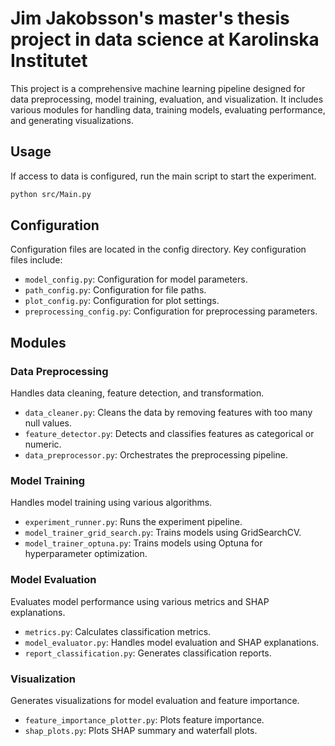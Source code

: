 # Jim Jakobsson's master's thesis project in data science at Karolinska Institutet

This project is a comprehensive machine learning pipeline designed for data preprocessing, model training, evaluation, and visualization. It includes various modules for handling data, training models, evaluating performance, and generating visualizations.

## Usage

If access to data is configured, run the main script to start the experiment.
```bash
python src/Main.py
```

## Configuration

Configuration files are located in the config directory. Key configuration files include:

- `model_config.py`: Configuration for model parameters.
- `path_config.py`: Configuration for file paths.
- `plot_config.py`: Configuration for plot settings.
- `preprocessing_config.py`: Configuration for preprocessing parameters.

## Modules

### Data Preprocessing

Handles data cleaning, feature detection, and transformation.

- `data_cleaner.py`: Cleans the data by removing features with too many null values.
- `feature_detector.py`: Detects and classifies features as categorical or numeric.
- `data_preprocessor.py`: Orchestrates the preprocessing pipeline.

### Model Training

Handles model training using various algorithms.

- `experiment_runner.py`: Runs the experiment pipeline.
- `model_trainer_grid_search.py`: Trains models using GridSearchCV.
- `model_trainer_optuna.py`: Trains models using Optuna for hyperparameter optimization.

### Model Evaluation

Evaluates model performance using various metrics and SHAP explanations.

- `metrics.py`: Calculates classification metrics.
- `model_evaluator.py`: Handles model evaluation and SHAP explanations.
- `report_classification.py`: Generates classification reports.

### Visualization

Generates visualizations for model evaluation and feature importance.

- `feature_importance_plotter.py`: Plots feature importance.
- `shap_plots.py`: Plots SHAP summary and waterfall plots.

